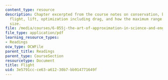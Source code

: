 ```yaml
---
content_type: resource
description: Chapter excerpted from the course notes on conservation, box models,
  flight, lift, optimization including drag, and how the maximum range depends on
  size.
file: /media/courses/6-055j-the-art-of-approximation-in-science-and-engineering-spring-2008/3e5791ccce63a61230b7bb914771649f_mar14.pdf
file_type: application/pdf
learning_resource_types:
- Readings
ocw_type: OCWFile
parent_title: Readings
parent_type: CourseSection
resourcetype: Document
title: Flight
uid: 3e5791cc-ce63-a612-30b7-bb914771649f
---
```

